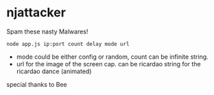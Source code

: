 # njattacker

Spam these nasty Malwares!

`node app.js ip:port count delay mode url`
- mode could be either config or random, count can be infinite string.
- url for the image of the screen cap. can be ricardao string for the ricardao dance (animated)

special thanks to Bee
